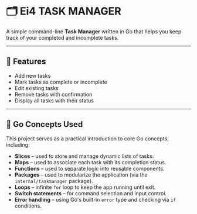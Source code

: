 # 🗂️ Ei4 TASK MANAGER

A simple command-line **Task Manager** written in Go that helps you keep track of your completed and incomplete tasks.

---

## 🚀 Features

- Add new tasks
- Mark tasks as complete or incomplete
- Edit existing tasks
- Remove tasks with confirmation
- Display all tasks with their status

---

## 🧠 Go Concepts Used

This project serves as a practical introduction to core Go concepts, including:

- **Slices** – used to store and manage dynamic lists of tasks.
- **Maps** – used to associate each task with its completion status.
- **Functions** – used to separate logic into reusable components.
- **Packages** – used to modularize the application (via the `internal/taskmanager` package).
- **Loops** – infinite `for` loop to keep the app running until exit.
- **Switch statements** – for command selection and input control.
- **Error handling** – using Go's built-in `error` type and checking via `if` conditions.


